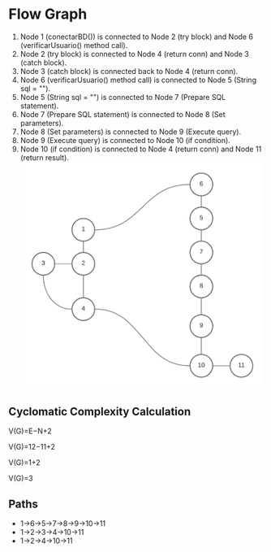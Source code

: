 # Flow Graph
1. Node 1 (conectarBD()) is connected to Node 2 (try block) and Node 6 (verificarUsuario() method call).
2. Node 2 (try block) is connected to Node 4 (return conn) and Node 3 (catch block).
3. Node 3 (catch block) is connected back to Node 4 (return conn).
4. Node 6 (verificarUsuario() method call) is connected to Node 5 (String sql = "").
5. Node 5 (String sql = "") is connected to Node 7 (Prepare SQL statement).
6. Node 7 (Prepare SQL statement) is connected to Node 8 (Set parameters).
7. Node 8 (Set parameters) is connected to Node 9 (Execute query).
8. Node 9 (Execute query) is connected to Node 10 (if condition).
9. Node 10 (if condition) is connected to Node 4 (return conn) and Node 11 (return result).
![](/img/White%20Box%20Flow%20Graph.png)

## Cyclomatic Complexity Calculation
V(G)=E−N+2

V(G)=12−11+2

V(G)=1+2

V(G)=3

## Paths
- 1->6->5->7->8->9->10->11
- 1->2->3->4->10->11
- 1->2->4->10->11